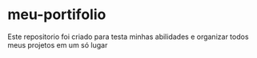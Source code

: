 # meu-portifolio
 Este repositorio foi criado para testa minhas abilidades e organizar todos meus projetos em um só lugar
